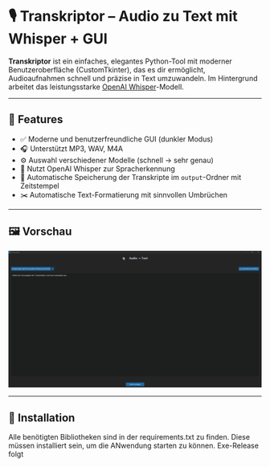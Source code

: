 # 🎙️ Transkriptor – Audio zu Text mit Whisper + GUI

**Transkriptor** ist ein einfaches, elegantes Python-Tool mit moderner Benutzeroberfläche (CustomTkinter), das es dir ermöglicht, Audioaufnahmen schnell und präzise in Text umzuwandeln. Im Hintergrund arbeitet das leistungsstarke [OpenAI Whisper](https://github.com/openai/whisper)-Modell.

---

## 🔧 Features

- ✅ Moderne und benutzerfreundliche GUI (dunkler Modus)
- 🎧 Unterstützt MP3, WAV, M4A
- ⚙️ Auswahl verschiedener Modelle (schnell → sehr genau)
- 🧠 Nutzt OpenAI Whisper zur Spracherkennung
- 📂 Automatische Speicherung der Transkripte im `output`-Ordner mit Zeitstempel
- ✂️ Automatische Text-Formatierung mit sinnvollen Umbrüchen

---

## 🖼️ Vorschau

![alt text](image.png)

---

## 🚀 Installation

Alle benötigten Bibliotheken sind in der requirements.txt zu finden.
Diese müssen installiert sein, um die ANwendung starten zu können.
Exe-Release folgt